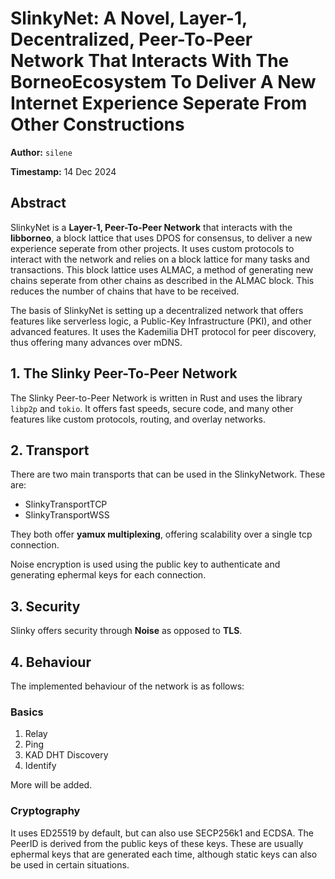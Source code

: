 # SlinkyNet: A Novel, Layer-1, Decentralized, Peer-To-Peer Network That Interacts With The BorneoEcosystem To Deliver A New Internet Experience Seperate From Other Constructions

**Author:** `silene`

**Timestamp:** 14 Dec 2024

## Abstract

SlinkyNet is a **Layer-1, Peer-To-Peer Network** that interacts with the **libborneo**, a block lattice that uses DPOS for consensus, to deliver a new experience seperate from other projects. It uses custom protocols to interact with the network and relies on a block lattice for many tasks and transactions. This block lattice uses ALMAC, a method of generating new chains seperate from other chains as described in the ALMAC block. This reduces the number of chains that have to be received.

The basis of SlinkyNet is setting up a decentralized network that offers features like serverless logic, a Public-Key Infrastructure (PKI), and other advanced features. It uses the Kademilia DHT protocol for peer discovery, thus offering many advances over mDNS.

## 1. The Slinky Peer-To-Peer Network

The Slinky Peer-to-Peer Network is written in Rust and uses the library `libp2p` and `tokio`. It offers fast speeds, secure code, and many other features like custom protocols, routing, and overlay networks.

## 2. Transport

There are two main transports that can be used in the SlinkyNetwork. These are:

* SlinkyTransportTCP
* SlinkyTransportWSS

They both offer **yamux multiplexing**, offering scalability over a single tcp connection.

Noise encryption is used using the public key to authenticate and generating ephermal keys for each connection.

## 3. Security

Slinky offers security through **Noise** as opposed to **TLS**.

## 4. Behaviour

The implemented behaviour of the network is as follows:

### Basics

1. Relay
2. Ping
3. KAD DHT Discovery
4. Identify

More will be added.

### Cryptography

It uses ED25519 by default, but can also use SECP256k1 and ECDSA. The PeerID is derived from the public keys of these keys. These are usually ephermal keys that are generated each time, although static keys can also be used in certain situations.
